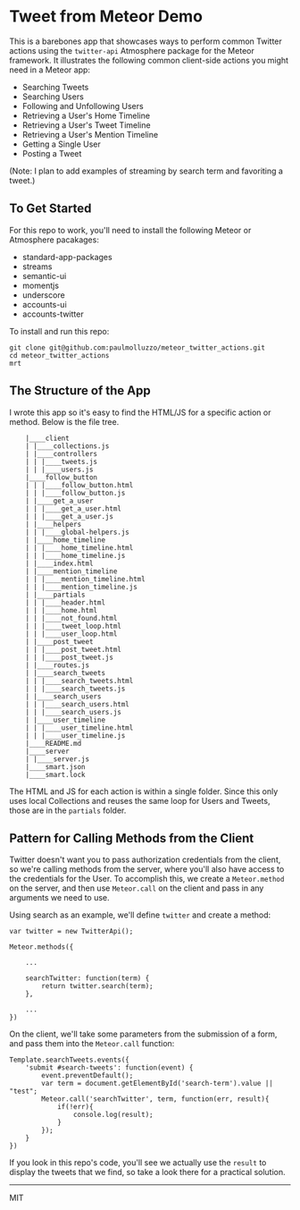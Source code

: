 # Tweet from Meteor Demo

This is a barebones app that showcases ways to perform common Twitter actions using the `twitter-api` Atmosphere package for the Meteor framework. It illustrates the following common client-side actions you might need in a Meteor app:

* Searching Tweets
* Searching Users
* Following and Unfollowing Users
* Retrieving a User's Home Timeline
* Retrieving a User's Tweet Timeline
* Retrieving a User's Mention Timeline
* Getting a Single User
* Posting a Tweet

(Note: I plan to add examples of streaming by search term and favoriting a tweet.)

## To Get Started

For this repo to work, you'll need to install the following Meteor or Atmosphere pacakages:

* standard-app-packages
* streams
* semantic-ui
* momentjs
* underscore
* accounts-ui
* accounts-twitter

To install and run this repo:

```
git clone git@github.com:paulmolluzzo/meteor_twitter_actions.git
cd meteor_twitter_actions
mrt
```
## The Structure of the App

I wrote this app so it's easy to find the HTML/JS for a specific action or method. Below is the file tree.

```
    |____client
    | |____collections.js
    | |____controllers
    | | |____tweets.js
    | | |____users.js
    |____follow_button
    | | |____follow_button.html
    | | |____follow_button.js
    | |____get_a_user
    | | |____get_a_user.html
    | | |____get_a_user.js
    | |____helpers
    | | |____global-helpers.js
    | |____home_timeline
    | | |____home_timeline.html
    | | |____home_timeline.js
    | |____index.html
    | |____mention_timeline
    | | |____mention_timeline.html
    | | |____mention_timeline.js
    | |____partials
    | | |____header.html
    | | |____home.html
    | | |____not_found.html
    | | |____tweet_loop.html
    | | |____user_loop.html
    | |____post_tweet
    | | |____post_tweet.html
    | | |____post_tweet.js
    | |____routes.js
    | |____search_tweets
    | | |____search_tweets.html
    | | |____search_tweets.js
    | |____search_users
    | | |____search_users.html
    | | |____search_users.js
    | |____user_timeline
    | | |____user_timeline.html
    | | |____user_timeline.js
    |____README.md
    |____server
    | |____server.js
    |____smart.json
    |____smart.lock
```

The HTML and JS for each action is within a single folder. Since this only uses local Collections and reuses the same loop for Users and Tweets, those are in the `partials` folder.

## Pattern for Calling Methods from the Client

Twitter doesn't want you to pass authorization credentials from the client, so we're calling methods from the server, where you'll also have access to the credentials for the User. To accomplish this, we create a `Meteor.method` on the server, and then use `Meteor.call` on the client and pass in any arguments we need to use.

Using search as an example, we'll define `twitter` and create a method:

```
var twitter = new TwitterApi();

Meteor.methods({

    ...

    searchTwitter: function(term) {
        return twitter.search(term);
    },

    ...
})
```

On the client, we'll take some parameters from the submission of a form, and pass them into the `Meteor.call` function:

```
Template.searchTweets.events({
    'submit #search-tweets': function(event) {
        event.preventDefault();
        var term = document.getElementById('search-term').value || "test";
        Meteor.call('searchTwitter', term, function(err, result){
            if(!err){
                console.log(result);
            }
        });
    }
})
```

If you look in this repo's code, you'll see we actually use the `result` to display the tweets that we find, so take a look there for a practical solution.

---------

MIT